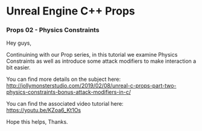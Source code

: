 # Unreal Engine C++ Props
### Props 02 - Physics Constraints

Hey guys,

Continuining with our Prop series, in this tutorial we examine Physics Constraints as well as introduce some attack modifiers to make interaction a bit easier.

You can find more details on the subject here: http://jollymonsterstudio.com/2019/02/08/unreal-c-props-part-two-physics-constraints-bonus-attack-modifiers-in-c/

You can find the associated video tutorial here: https://youtu.be/KZoa6_Kt1Os


Hope this helps, Thanks.
